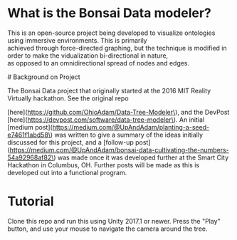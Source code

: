 # What is the Bonsai Data modeler?

This is an open-source project being developed to visualize ontologies using immersive environments. This is primarily  
achieved through force-directed graphing, but the technique is modified in order to make the vidualization bi-directional in nature,  
as opposed to an omnidirectional spread of nodes and edges.



\# Background on Project

The Bonsai Data project that originally started at the 2016 MIT Reality Virtually hackathon. See the original repo 

\[here\]\(https://github.com/OhioAdam/Data-Tree-Modeler\), and the DevPost \[here\]\(https://devpost.com/software/data-tree-modeler\). An initial \[medium post\]\(https://medium.com/@UpAndAdam/planting-a-seed-e7461f1abd58\) was written to give a summary of the ideas initially discussed for this project, and a \[follow-up post\]\(https://medium.com/@UpAndAdam/bonsai-data-cultivating-the-numbers-54a92968af82\) was made once it was developed further at the Smart City Hackathon in Columbus, OH. Further posts will be made as this is developed out into a functional program.

# Tutorial

Clone this repo and run this using Unity 2017.1 or newer. Press the "Play" button, and use your mouse to navigate the camera around the tree.

